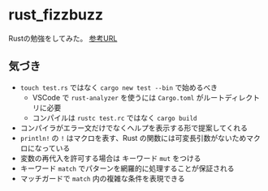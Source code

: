 # rust_fizzbuzz

Rustの勉強をしてみた。
[参考URL](https://qiita.com/hinastory/items/543ae9749c8bccb9afbc)

## 気づき

- `touch test.rs` ではなく `cargo new test --bin` で始めるべき
  - VSCode で `rust-analyzer` を使うには `Cargo.toml` がルートディレクトリに必要
  - コンパイルは `rustc test.rc` ではなく `cargo build`
- コンパイラがエラー文だけでなくヘルプを表示する形で提案してくれる
- `println!` の `!` はマクロを表す、Rust の関数には可変長引数がないためマクロになっている
- 変数の再代入を許可する場合は キーワード `mut` をつける
- キーワード `match` でパターンを網羅的に処理することが保証される
- マッチガードで `match` 内の複雑な条件を表現できる
